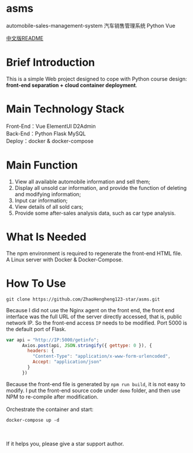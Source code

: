 # asms
automobile-sales-management-system 汽车销售管理系统 Python Vue

[中文版README](README_CN.md)
# Brief Introduction
This is a simple Web project designed to cope with Python course design: **front-end separation + cloud container deployment**.

# Main Technology Stack
Front-End：Vue  ElementUI  D2Admin<br>
Back-End：Python   Flask   MySQL<br>
Deploy：docker & docker-compose

# Main Function
1. View all available automobile information and sell them;<br>
2. Display all unsold car information, and provide the function of deleting and modifying information;<br>
3. Input car information;<br>
4. View details of all sold cars;<br>
5. Provide some after-sales analysis data, such as car type analysis.<br>

# What Is Needed
The npm environment is required to regenerate the front-end HTML file.<br>
A Linux server with Docker & Docker-Compose.

# How To Use
```
git clone https://github.com/ZhaoHengheng123-star/asms.git
```
Because I did not use the Nginx agent on the front end, the front end interface was the full URL of the server directly accessed, that is, public network IP. So the front-end access `IP` needs to be modified. Port 5000 is the default port of Flask.
```javascript
var api = "http://IP:5000/getinfo";
      Axios.post(api, JSON.stringify({ gettype: 0 }), {
        headers: {
          "Content-Type": "application/x-www-form-urlencoded",
          Accept: "application/json"
        }
      })
```
Because the front-end file is generated by `npm run build`, it is not easy to modify. I put the front-end source code under `demo` folder, and then use NPM to re-compile after modification.<br><br>
Orchestrate the container and start:
```
docker-compose up -d
```
<br><br>
If it helps you, please give a star support author.
